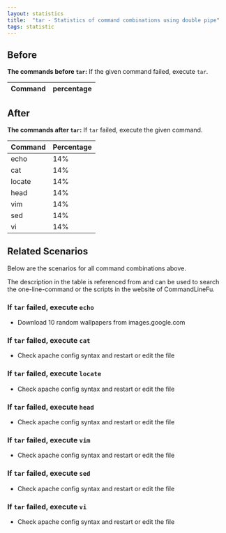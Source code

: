 ```yaml
---
layout: statistics
title:  "tar - Statistics of command combinations using double pipe"
tags: statistic
---
```


## Before

__The commands before `tar`:__ If the given command failed, execute `tar`.

| Command | percentage |
|--------|--------|



## After

__The commands after `tar`:__ If `tar` failed, execute the given command.

| Command | Percentage | 
|-------|--------|
| echo | 14% |
| cat | 14% |
| locate | 14% |
| head | 14% |
| vim | 14% |
| sed | 14% |
| vi | 14% |



## Related Scenarios

Below are the scenarios for all command combinations above.

The description in the table is referenced from and can be used to search the one-line-command or the scripts in the website of CommandLineFu.




### If `tar` failed, execute `echo`

- Download 10 random wallpapers from images.google.com

            
### If `tar` failed, execute `cat`

- Check apache config syntax and restart or edit the file

            
### If `tar` failed, execute `locate`

- Check apache config syntax and restart or edit the file

            
### If `tar` failed, execute `head`

- Check apache config syntax and restart or edit the file

            
### If `tar` failed, execute `vim`

- Check apache config syntax and restart or edit the file

            
### If `tar` failed, execute `sed`

- Check apache config syntax and restart or edit the file

            
### If `tar` failed, execute `vi`

- Check apache config syntax and restart or edit the file

            
